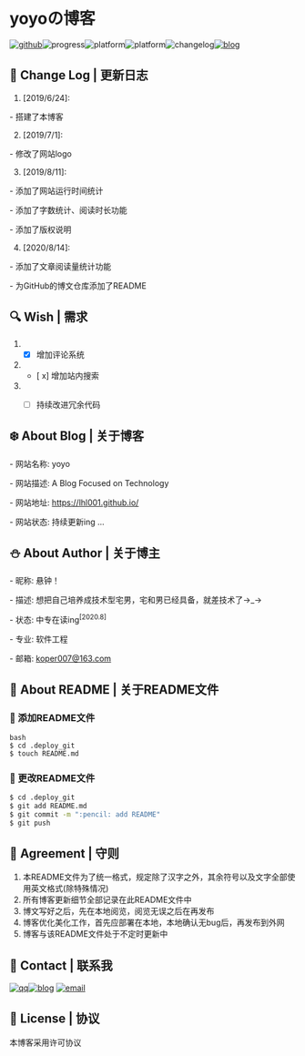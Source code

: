 # yoyoの博客



[![github](https://wangchujiang.com/sb/github/green-alt.svg)](https://github.com/lengyue1024)![progress](https://wangchujiang.com/sb/progressed/68.svg)![platform](https://badgen.net/badge//Linux/cyan?icon=terminal)![platform](https://badgen.net/badge//git/4ab8a1?icon=git)![changelog](https://img.shields.io/badge/>-read-4ab8a1.svg)[![blog](https://img.shields.io/badge/_-more-4ab8a1.svg)](https://www.bingyublog.com)

## :pencil: Change Log | 更新日志

1. [2019/6/24]:

  \- 搭建了本博客

2. [2019/7/1]:

  \- 修改了网站logo

3. [2019/8/11]:

  \- 添加了网站运行时间统计

  \- 添加了字数统计、阅读时长功能

  \- 添加了版权说明

4. [2020/8/14]:

 \- 添加了文章阅读量统计功能

 \- 为GitHub的博文仓库添加了README



## :mag: Wish | 需求

1. - [x] 增加评论系统
2. - [ x] 增加站内搜索
3. - [ ] 持续改进冗余代码

 

## :snowflake: About Blog | 关于博客

\- 网站名称: yoyo

\- 网站描述: A Blog Focused on Technology

\- 网站地址: <https://lhl001.github.io/>

\- 网站状态: 持续更新ing ...

 

## :snowman: About Author | 关于博主

\- 昵称: 悬钟！

\- 描述: 想把自己培养成技术型宅男，宅和男已经具备，就差技术了→\_→

\- 状态: 中专在读ing<sup>[2020.8]</sup>

\- 专业: 软件工程

\- 邮箱: [koper007@163.com](mailto:koper007@163.com)

## :blue_book: About README | 关于README文件

### :tada: 添加README文件

```
bash
$ cd .deploy_git
$ touch README.md
```

### :gift: 更改README文件

```bash
$ cd .deploy_git
$ git add README.md
$ git commit -m ":pencil: add README"
$ git push
```

## :lollipop: Agreement | 守则

1. 本README文件为了统一格式，规定除了汉字之外，其余符号以及文字全部使用英文格式(除特殊情况)
2. 所有博客更新细节全部记录在此README文件中
3. 博文写好之后，先在本地阅览，阅览无误之后在再发布
4. 博客优化美化工作，首先应部署在本地，本地确认无bug后，再发布到外网
5. 博客与该README文件处于不定时更新中

 

## :email: Contact | 联系我

[![qq](https://wangchujiang.com/sb/ico/qq.svg)](http://wpa.qq.com/msgrd?v=3&uin=2025685938&site=qq&menu=yes)[![blog](https://wangchujiang.com/sb/ico/linux.svg)](https://lhl001.github.io/) [![email](https://wangchujiang.com/sb/ico/email.svg)](mailto:koper007@163.com)

## :paperclip: License | 协议

本博客采用许可协议